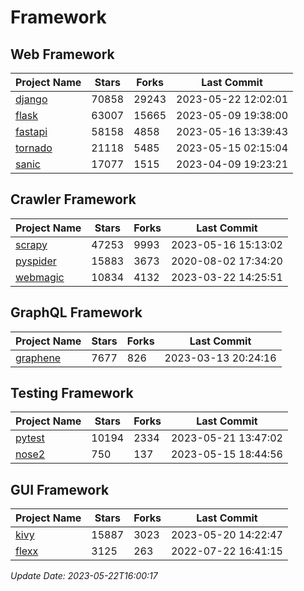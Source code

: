 # Framework

## Web Framework
| Project Name | Stars | Forks | Last Commit |
| ------------ | ----- | ----- | ----------- |
| [django](https://github.com/django/django) | 70858 | 29243 | 2023-05-22 12:02:01 |
| [flask](https://github.com/pallets/flask) | 63007 | 15665 | 2023-05-09 19:38:00 |
| [fastapi](https://github.com/tiangolo/fastapi) | 58158 | 4858 | 2023-05-16 13:39:43 |
| [tornado](https://github.com/tornadoweb/tornado) | 21118 | 5485 | 2023-05-15 02:15:04 |
| [sanic](https://github.com/sanic-org/sanic) | 17077 | 1515 | 2023-04-09 19:23:21 |

## Crawler Framework
| Project Name | Stars | Forks | Last Commit |
| ------------ | ----- | ----- | ----------- |
| [scrapy](https://github.com/scrapy/scrapy) | 47253 | 9993 | 2023-05-16 15:13:02 |
| [pyspider](https://github.com/binux/pyspider) | 15883 | 3673 | 2020-08-02 17:34:20 |
| [webmagic](https://github.com/code4craft/webmagic) | 10834 | 4132 | 2023-03-22 14:25:51 |

## GraphQL Framework
| Project Name | Stars | Forks | Last Commit |
| ------------ | ----- | ----- | ----------- |
| [graphene](https://github.com/graphql-python/graphene) | 7677 | 826 | 2023-03-13 20:24:16 |

## Testing Framework
| Project Name | Stars | Forks | Last Commit |
| ------------ | ----- | ----- | ----------- |
| [pytest](https://github.com/pytest-dev/pytest) | 10194 | 2334 | 2023-05-21 13:47:02 |
| [nose2](https://github.com/nose-devs/nose2) | 750 | 137 | 2023-05-15 18:44:56 |

## GUI Framework
| Project Name | Stars | Forks | Last Commit |
| ------------ | ----- | ----- | ----------- |
| [kivy](https://github.com/kivy/kivy) | 15887 | 3023 | 2023-05-20 14:22:47 |
| [flexx](https://github.com/flexxui/flexx) | 3125 | 263 | 2022-07-22 16:41:15 |

*Update Date: 2023-05-22T16:00:17*